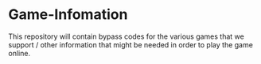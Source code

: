 # Game-Infomation

This repository will contain bypass codes for the various games that we support / other information that might be needed in order to play the game online.
